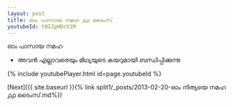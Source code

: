 ```yaml
---
layout: post
title: ഓം പാസായ നമഹ ൧൧ ടൈംസ്
youtubeId: t0IZpHDcV1M
---
```

 
 
 ഓം പാസായ നമഹ 
 
 -  അവൻ എല്ലാവരെയും മിഥ്യയുടെ കയറുമായി ബന്ധിപ്പിക്കുന്നു 
 
  
 
  
 
 
 
 
 
 


{% include youtubePlayer.html id=page.youtubeId %}
 
[Next]({{ site.baseurl }}{% link  split1/_posts/2013-02-20-ഓം നിത്യയെ നമഹ ൧൧ ടൈംസ്.md%})
 
